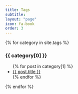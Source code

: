 ```yaml
---
title: Tags
subtitle: 
layout: "page"
icon: fa-book
order: 3
---
```


{% for category in site.tags %}
  <h3>{{ category[0] }}</h3>
  <ul>
    {% for post in category[1] %}
      <li><a href="{{ site.baseurl }}{{ post.url }}">{{ post.title }}</a></li>
    {% endfor %}
  </ul>
{% endfor %}

<!-- <ul>
  {% assign sorted_tags = site.tags | sort %}
  {% for tag in sorted_tags %}
    {% assign t = tag | first %}
    {% assign posts = tag | last %}
    <li>
      <a href="/tags/# {{ t | downcase | replace:' ','-'}}">
        {{t | downcase | replace:' ','-' }}
        <span>({{ posts | size }})</span>
      </a>
    </li>
  {% endfor %}
</ul> -->